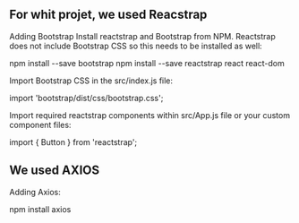 ## For whit projet, we used Reacstrap 

Adding Bootstrap
Install reactstrap and Bootstrap from NPM. Reactstrap does not include Bootstrap CSS so this needs to be installed as well:

npm install --save bootstrap
npm install --save reactstrap react react-dom

Import Bootstrap CSS in the src/index.js file:

import 'bootstrap/dist/css/bootstrap.css';

Import required reactstrap components within src/App.js file or your custom component files:

import { Button } from 'reactstrap';

## We used AXIOS

Adding Axios:

npm install axios
